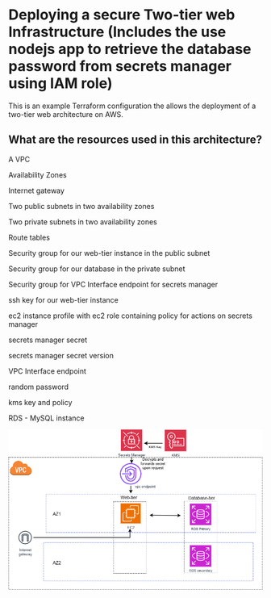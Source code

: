 # Deploying a secure Two-tier web Infrastructure (Includes the use nodejs app to retrieve the database password from secrets manager using IAM role)

This is an example Terraform configuration the allows the deployment of a two-tier web architecture on AWS.

## What are the resources used in this architecture?

A VPC

Availability Zones

Internet gateway

Two public subnets in two availability zones

Two private subnets in two availability zones

Route tables

Security group for our web-tier instance in the public subnet

Security group for our database in the private subnet

Security group for VPC Interface endpoint for secrets manager

ssh key for our web-tier instance

ec2 instance profile with ec2 role containing policy for actions on secrets manager

secrets manager secret

secrets manager secret version

VPC Interface endpoint

random password

kms key and policy

RDS - MySQL instance

![2-tier](2-tier.png)